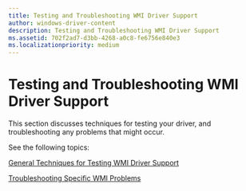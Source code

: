```yaml
---
title: Testing and Troubleshooting WMI Driver Support
author: windows-driver-content
description: Testing and Troubleshooting WMI Driver Support
ms.assetid: 702f2ad7-d3bb-4268-a0c8-fe6756e840e3
ms.localizationpriority: medium
---
```


# Testing and Troubleshooting WMI Driver Support





This section discusses techniques for testing your driver, and troubleshooting any problems that might occur.

See the following topics:

[General Techniques for Testing WMI Driver Support](general-techniques-for-testing-wmi-driver-support.md)

[Troubleshooting Specific WMI Problems](troubleshooting-specific-wmi-problems.md)

 

 




